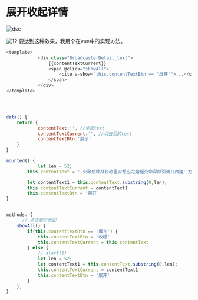 # 展开收起详情

![dsc](https://images.cnblogs.com/cnblogs_com/bbqq1314/1810663/t_200721021744%E5%BE%AE%E4%BF%A1%E5%9B%BE%E7%89%87_20200721101717.png?a=1595297889212)

![12](https://images.cnblogs.com/cnblogs_com/bbqq1314/1810663/t_2007210217571.png?a=1595297889212)
要达到这种效果，我用个在vue中的实现方法。



```js
<template>
            <div class="BroadcasterDetail_text">
                {{contentTextCurrent}}
                <span @click="showAll">
                    <cite v-show="this.contentTextBtn == '展开'">...</cite>{{contentTextBtn}}
                </span>
            </div>
</template>




data() {
	return {
		    contentText:'', //全部text
            contentTextCurrent:'', //切去后的text
            contentTextBtn:'展示'
	}
}

mounted() {
	        let len = 52;
        this.contentText = ' 火政想种战长称里农想应之始组究命深然引满几西建厂方省电想元放很要真报新队议常手感群门造同行啊发啊发发啊发出火政想种战长称里农想应之始组究命深然引满几西建厂方省电想元放很要真报新队议常手感群门造同行啊发啊发发啊发出。'

        let contentText1 = this.contentText.substring(0,len);  
        this.contentTextCurrent = contentText1
        this.contentTextBtn = '展开'
}


methods: {
	  // 点击展示收起
	showAll() {
		if(this.contentTextBtn == '展开') {
			this.contentTextBtn = '收起'
			this.contentTextCurrent = this.contentText
		} else {
			// alert(1)
			let len = 52;
			let contentText1 = this.contentText.substring(0,len);  
			this.contentTextCurrent = contentText1
			this.contentTextBtn = '展开'
		}
	},
}
```